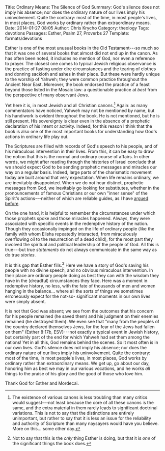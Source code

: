 Title: Ordinary Means: The Silence of God
Summary: God's silence does not imply his absence; nor does the ordinary nature of our lives imply his uninvolvement. Quite the contrary: most of the time, in most people's lives, in most places, God works by ordinary rather  than extraordinary means.
Date: 2014-01-27 08:05
Author: Chris Krycho
Category: theology
Tags: devotions
Passages: Esther, Psalm 27, Proverbs 27
Template: formats/devotions

Esther is one of the most unusual books in the Old Testament---so much so that
it was one of several books that almost did not end up in the canon. As has
often been noted, it includes no mention of God, nor even a reference to prayer.
The closest one comes to typical Jewish religious observance is the practice of
fasting under dire circumstances and the tearing of clothes and donning sackloth
and ashes in their place. But these were hardly unique to the worship of Yahweh;
they were common practice throughout the Ancient Near East. Moreover, the book
endorsed the practice of a feast beyond those listed in the Mosaic law: a
questionable practice at *best* from the perspective of many observant Jews.

Yet here it is, in most Jewish and all Christian canons.[^canon] Again: as many
commentators have noticed, Yahweh may not be mentioned by name, but his
handiwork is evident throughout the book. He is not mentioned, but he is still
present. His sovereignty is clear even in the absence of a prophetic declaration
of his intent or activity. Indeed, for this reason I think that the book is also
one of the most important books for understanding how God's actions in ordinary
life play out.

The Scriptures are filled with records of God's speech to his people, and of his
miraculous intervention in their lives. From this, it can be easy to draw the
notion that this is the normal and ordinary course of affairs. In other words,
we might after reading through the histories of Israel conclude that we should
expect God to be sending prophetic messages and miracles our way on a regular
basis. Indeed,  large parts of the charismatic movement today are built around
that very expectation. When life remains ordinary, we are inevitably
disappointed. When we do not hear distinct, prophetic messages from God, we
inevitably go looking for substitutes, whether in the pronouncements of famous
Christians or our own "inner sense" of the Spirit's actions---neither of which
are reliable guides, as I have [argued
before](http://2012-2013.chriskrycho.com/theology/will-of-god/).

On the one hand, it is helpful to remember the circumstances under which those
prophets spoke and those miracles happened. Always, they were associated with
specific events in the redemptive history of the nation. Though they
occasionally impinged on the life of ordinary people (like the family with whom
Elisha repeatedly interacted, from miraculously overflowing oil to the
resurrection of a dead child), for the most part they involved the spiritual and
political leadership of the people of God. All this is true---but true
*statements* do not always communicate in the same way as do true *stories*.

It is this gap that Esther fills.[^gap] Here we have a story of God's saving his
people with no divine speech, and no obvious miraculous intervention. In their
place are ordinary people doing as best they can with the wisdom they have in
the (dreadful) circumstances they face. Here was a moment in redemptive history,
no less, with the fate of thousands of men and women hanging in the balance...
where all the sorts of things we sometimes erroneously expect for the not-so-
significant moments in our own lives were simply absent.

It is not that God was absent; we see from the outcomes that his concern for his
people remained (he saved them) and his judgment on their enemies remained (he
destroyed them). We even see that "many from the peoples of the country declared
themselves Jews, for the fear of the Jews had fallen on them" (Esther 8:17b,
ESV)---not exactly a typical event in Jewish history, but certainly part of the
end for which Yahweh had set them among the nations! Yet in all this, God
remains behind the scenes. So it most often is in our own lives. God's silence
does not imply his absence; nor does the ordinary nature of our lives imply his
uninvolvement. Quite the contrary: most of the time, in most people's lives, in
most places, God works by ordinary rather than extraordinary means. We get up,
go about our day, honoring him as best we may in our various vocations, and he
works *all* things to the praise of his glory and the good of those who love
him.

Thank God for Esther and Mordecai.

[^canon]: The existence of various canons is less troubling than many critics
would suggest---not least because the core of all these canons is the same, and
the extra material in them rarely leads to significant doctrinal variations.
This is not to say that the distinctions are entirely unimportant, but rather to
say that it is less an issue for the reliability and authority of Scripture than
many naysayers would have you believe. More on this... some other day.

[^gap]: Not to say that this is the *only* thing Esther is doing, but that it is
*one* of the significant things the book does.
